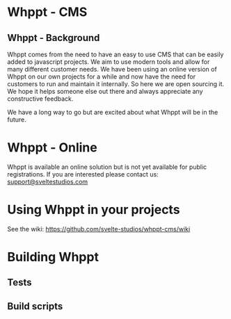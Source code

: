 # Whppt - CMS

## Whppt - Background

Whppt comes from the need to have an easy to use CMS that can be easily added to javascript projects. We aim to use modern tools and allow for many different customer needs. We have been using an online version of Whppt on our own projects for a while and now have the need for customers to run and maintain it internally. So here we are open sourcing it. We hope it helps someone else out there and always appreciate any constructive feedback.

We have a long way to go but are excited about what Whppt will be in the future.

# Whppt - Online

Whppt is available an online solution but is not yet available for public registrations. If you are interested please contact us: support@sveltestudios.com

# Using Whppt in your projects

See the wiki: https://github.com/svelte-studios/whppt-cms/wiki

# Building Whppt

## Tests

## Build scripts
